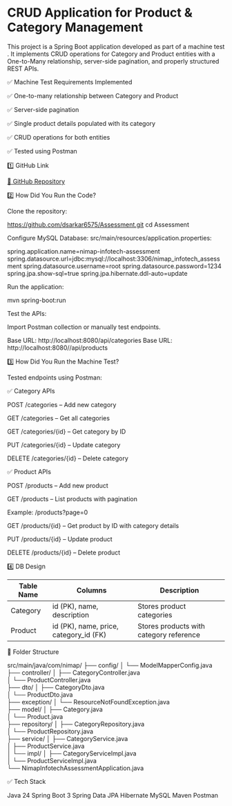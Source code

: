 # CRUD Application for Product & Category Management

This project is a Spring Boot application developed as part of a machine test . It implements CRUD operations for Category and Product entities with a One-to-Many relationship, server-side pagination, and properly structured REST APIs.

✅ Machine Test Requirements Implemented

✅ One-to-many relationship between Category and Product

✅ Server-side pagination

✅ Single product details populated with its category

✅ CRUD operations for both entities

✅ Tested using Postman

1️⃣ GitHub Link

[🔗 GitHub Repository](https://github.com/dsarkar6575/Assessment)

2️⃣ How Did You Run the Code?

Clone the repository:

https://github.com/dsarkar6575/Assessment.git
cd Assessment

Configure MySQL Database:
src/main/resources/application.properties:

spring.application.name=nimap-infotech-assessment
spring.datasource.url=jdbc:mysql://localhost:3306/nimap_infotech_assessment
spring.datasource.username=root
spring.datasource.password=1234
spring.jpa.show-sql=true
spring.jpa.hibernate.ddl-auto=update

Run the application:

mvn spring-boot:run

Test the APIs:

Import Postman collection or manually test endpoints.

Base URL: http://localhost:8080/api/categories
Base URL: http://localhost:8080//api/products


3️⃣ How Did You Run the Machine Test?

Tested endpoints using Postman:

✅ Category APIs

POST /categories – Add new category

GET /categories – Get all categories

GET /categories/{id} – Get category by ID

PUT /categories/{id} – Update category

DELETE /categories/{id} – Delete category

✅ Product APIs

POST /products – Add new product 

GET /products – List products with pagination

Example: /products?page=0

GET /products/{id} – Get product by ID with category details

PUT /products/{id} – Update product

DELETE /products/{id} – Delete product

4️⃣ DB Design

| Table Name | Columns                       | Description                  |
|------------|-------------------------------|------------------------------|
| Category   | id (PK), name, description    | Stores product categories     |
| Product    | id (PK), name, price, category_id (FK) | Stores products with category reference |


📁 Folder Structure

src/main/java/com/nimap/
├── config/
│   └── ModelMapperConfig.java                  
├── controller/
│   ├── CategoryController.java                 
│   └── ProductController.java                  
├── dto/
│   ├── CategoryDto.java                       
│   └── ProductDto.java                        
├── exception/
│   └── ResourceNotFoundException.java         
├── model/
│   ├── Category.java                          
│   └── Product.java                           
├── repository/
│   ├── CategoryRepository.java                 
│   └── ProductRepository.java                  
├── service/
│   ├── CategoryService.java                    
│   ├── ProductService.java                    
│   └── impl/
│       ├── CategoryServiceImpl.java            
│       └── ProductServiceImpl.java            
└── NimapInfotechAssessmentApplication.java                      




✅ Tech Stack

Java 24
Spring Boot 3
Spring Data JPA
Hibernate
MySQL
Maven
Postman
